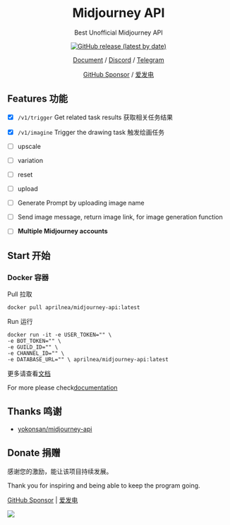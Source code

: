 <div align="center">

<h1 align="center">Midjourney API</h1>

Best Unofficial Midjourney API

[![GitHub release (latest by date)](https://img.shields.io/github/v/release/AprilNEA/Midjourney-API)]()

[Document](https://midjourney.sku.moe) / [Discord](https://discord.gg/y4vxgqfUW) / [Telegram](https://github.com/AprilNEA/ChatGPT-Admin-Web)

[GitHub Sponsor](https://github.com/sponsors/AprilNEA) / [爱发电](https://afdian.net/a/aprilnea)


</div>

## Features 功能

- [x] `/v1/trigger` Get related task results 获取相关任务结果
- [x] `/v1/imagine` Trigger the drawing task 触发绘画任务
- [ ] upscale
- [ ] variation
- [ ] reset
- [ ] upload
- [ ] Generate Prompt by uploading image name
- [ ] Send image message, return image link, for image generation function
- [ ] **Multiple Midjourney accounts**


## Start 开始

### Docker 容器

Pull 拉取

```docker
docker pull aprilnea/midjourney-api:latest
```

Run 运行

```docker
docker run -it -e USER_TOKEN="" \
-e BOT_TOKEN="" \
-e GUILD_ID="" \
-e CHANNEL_ID="" \
-e DATABASE_URL="" \ aprilnea/midjourney-api:latest
```

更多请查看[文档](https://midjourney.sku.moe/midjourney-api/prepare)

For more please check[documentation](https://midjourney.sku.moe/midjourney-api/prepare)

## Thanks 鸣谢

- [yokonsan/midjourney-api](https://github.com/yokonsan/midjourney-api)

## Donate 捐赠

感谢您的激励，能让该项目持续发展。

Thank you for inspiring and being able to keep the program going.

[GitHub Sponsor](https://github.com/sponsors/AprilNEA)  |  [爱发电](https://afdian.net/a/aprilnea)

<img src="https://hits-app.vercel.app/hits?url=https%3A%2F%2Fgithub.com%2FAprilNEA%2FMidjourney-API" />
